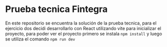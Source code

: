 # Prueba tecnica Fintegra

En este repositorio se encuentra la solución de la prueba tecnica, para el ejercicio dos decidi desarrollarlo con React utilizando vite para inicializar el proyecto,
para poder ver el proyecto primero se instala `npm install` y luego se utiliza el comando `npm run dev`
